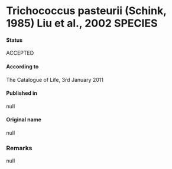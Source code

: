 # Trichococcus pasteurii (Schink, 1985) Liu et al., 2002 SPECIES

#### Status
ACCEPTED

#### According to
The Catalogue of Life, 3rd January 2011

#### Published in
null

#### Original name
null

### Remarks
null
